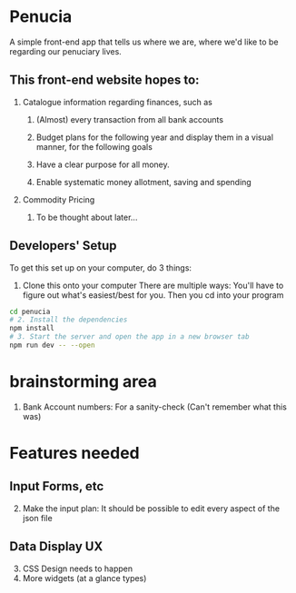 # Penucia
A simple front-end app that tells us where we are, where we'd like to be regarding our penuciary lives. 

## This front-end website hopes to:
1. Catalogue information regarding finances, such as 
	1. (Almost) every transaction from all bank accounts
	2. Budget plans for the following year
and display them in a visual manner, for the following goals

	1. Have a clear purpose for all money.
	2. Enable systematic money allotment, saving and spending

2. Commodity Pricing
	1. To be thought about later...

## Developers' Setup
To get this set up on your computer, do 3 things:

1. Clone this onto your computer
There are multiple ways: You'll have to figure out what's easiest/best for you. Then you cd into your program 

```bash
cd penucia
# 2. Install the dependencies
npm install
# 3. Start the server and open the app in a new browser tab
npm run dev -- --open
```



# brainstorming area 
1. Bank Account numbers: For a sanity-check (Can't remember what this was)
# Features needed
## Input Forms, etc
2. Make the input plan: It should be possible to edit every aspect of the json file 

## Data Display UX
3. CSS Design needs to happen 
4. More widgets (at a glance types)


